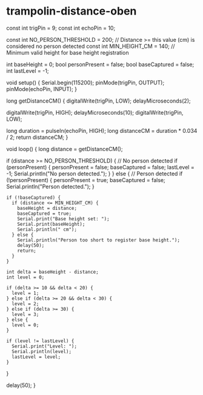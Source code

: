 # trampolin-distance-oben

const int trigPin = 9;
const int echoPin = 10;

const int NO_PERSON_THRESHOLD = 200; // Distance >= this value (cm) is considered no person detected
const int MIN_HEIGHT_CM = 140;       // Minimum valid height for base height registration

int baseHeight = 0;
bool personPresent = false;
bool baseCaptured = false;
int lastLevel = -1;

void setup() {
  Serial.begin(115200);
  pinMode(trigPin, OUTPUT);
  pinMode(echoPin, INPUT);
}

long getDistanceCM() {
  digitalWrite(trigPin, LOW);
  delayMicroseconds(2);

  digitalWrite(trigPin, HIGH);
  delayMicroseconds(10);
  digitalWrite(trigPin, LOW);

  long duration = pulseIn(echoPin, HIGH);
  long distanceCM = duration * 0.034 / 2;
  return distanceCM;
}

void loop() {
  long distance = getDistanceCM();

  if (distance >= NO_PERSON_THRESHOLD) {
    // No person detected
    if (personPresent) {
      personPresent = false;
      baseCaptured = false;
      lastLevel = -1;
      Serial.println("No person detected.");
    }
  } else {
    // Person detected
    if (!personPresent) {
      personPresent = true;
      baseCaptured = false;
      Serial.println("Person detected.");
    }

    if (!baseCaptured) {
      if (distance <= MIN_HEIGHT_CM) {
        baseHeight = distance;
        baseCaptured = true;
        Serial.print("Base height set: ");
        Serial.print(baseHeight);
        Serial.println(" cm");
      } else {
        Serial.println("Person too short to register base height.");
        delay(50);
        return;
      }
    }

    int delta = baseHeight - distance;
    int level = 0;

    if (delta >= 10 && delta < 20) {
      level = 1;
    } else if (delta >= 20 && delta < 30) {
      level = 2;
    } else if (delta >= 30) {
      level = 3;
    } else {
      level = 0;
    }

    if (level != lastLevel) {
      Serial.print("Level: ");
      Serial.println(level);
      lastLevel = level;
    }
  }

  delay(50);
}
